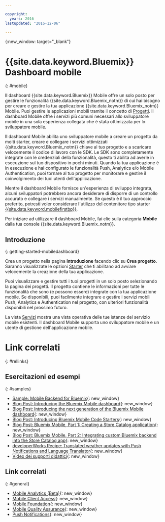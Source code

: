 ```yaml
---

copyright:
  years: 2016
lastupdated: "2016-12-06"

---
```

{:new_window: target="_blank"}

# {{site.data.keyword.Bluemix}} Dashboard mobile
{: #mobile}

Il dashboard {{site.data.keyword.Bluemix}} Mobile offre un solo posto per gestire le funzionalità {{site.data.keyword.Bluemix_notm}} di cui hai bisogno per creare e gestire la tua applicazione {{site.data.keyword.Bluemix_notm}} Mobile. Puoi gestire le applicazioni mobili tramite il concetto di [Progetti](projects.html). Il dashboard Mobile offre i servizi più comuni necessari allo sviluppatore mobile in una sola esperienza collegata che è stata ottimizzata per lo sviluppatore mobile.

Il dashboard Mobile abilita uno sviluppatore mobile a creare un progetto da molti starter, creare e collegare i servizi ottimizzati {{site.data.keyword.Bluemix_notm}} chiave al tuo progetto e a scaricare velocemente il codice di lavoro con le SDK. Le SDK sono completamente integrate con le credenziali della funzionalità, questo ti abilita ad averle in esecuzione sul tuo dispositivo in pochi minuti. Quando la tua applicazione è in esecuzione e hai configurato le funzionalità Push, Analytics e/o Mobile Authentication, puoi tornare al tuo progetto per monitorare e gestire il coinvolgimento dei tuoi utenti dell'applicazione.

Mentre il dashboard Mobile fornisce un'esperienza di sviluppo integrata, alcuni sviluppatori potrebbero ancora desiderare di disporre di un controllo accurato e collegare i servizi manualmente. Se questo è il tuo approccio preferito, potresti voler considerare l'utilizzo del contenitore tipo starter [{{site.data.keyword.mobilefirstbp}}](try_mobile.html).


<!--With {{site.data.keyword.Bluemix}} Mobile services, you can incorporate pre-built, managed, and scalable cloud services into your mobile applications. You can focus on building your mobile apps, instead of the complexities of managing the back-end infrastructure.

The Mobile dashboard provides an integrated experience on {{site.data.keyword.Bluemix_notm}} where you can create mobile projects easily from within the dashboard.
-->


Per iniziare ad utilizzare il dashboard Mobile, fai clic sulla categoria **Mobile** dalla tua console {{site.data.keyword.Bluemix_notm}}.


## Introduzione
{: getting-started-mobiledashboard}

Crea un progetto nella pagina **Introduzione** facendo clic su **Crea progetto**. Saranno visualizzate le opzioni [Starter](starters.html) che ti abilitano ad avviare velocemente la creazione della tua applicazione.

Puoi visualizzare e gestire tutti i tuoi progetti in un solo posto selezionando la pagina dei progetti. Il progetto contiene le informazioni per tutte le funzionalità che sono (e possono essere) integrate con la tua applicazione mobile. Se disponibili, puoi facilmente integrare e gestire i servizi mobili Push, Analytics e Authentication nel progetto, con ulteriori funzionalità disponibili nel prossimo futuro.

La vista [Servizi](services.html) mostra una vista operativa delle tue istanze del servizio mobile esistenti. Il dashboard Mobile supporta uno sviluppatore mobile e un utente di gestione dell'applicazione mobile.


<!--You can also discover the {{site.data.keyword.Bluemix_notm}} Mobile offerings, link to the Mobile documentation and get answers from our {{site.data.keyword.Bluemix_notm}} Mobile services community on Stack Overflow.-->


# Link correlati
{: #rellinks}

## Esercitazioni ed esempi
{: #samples}

* [Sample: Mobile Backend for Bluemix](https://github.com/ibm-bluemix-mobile-services/mobiledashboard-storecatalog-backend){: new_window}
* [Blog Post: Introducing the Bluemix Mobile dashboard](https://developer.ibm.com/bluemix/2016/07/08/new-bluemix-mobile-dashboard/){: new_window}
* [Blog Post: Introducing the next generation of the Bluemix Mobile dashboard](https://www.ibm.com/blogs/bluemix/2016/10/next-gen-bluemix-mobile-dashboard/){: new_window}
* [Blog Post: Introducing Bluemix Mobile Code Starters](https://www.ibm.com/blogs/bluemix/2016/10/rapid-dev-with-mobile-code-starters/){: new_window}
* [Blog Post: Bluemix Mobile, Part 1: Creating a Store Catalog application](https://developer.ibm.com/bluemix/2016/07/13/bluemix-mobile-creating-store-catalog-app-part1/){: new_window}
* [Blog Post: Bluemix Mobile, Part 2: Integrating custom Bluemix backend into the Store Catalog app](https://developer.ibm.com/bluemix/2016/07/14/bluemix-mobile-integrating-custom-backend-part2/){: new_window}
* [developerWorks Recipe: Translated weather updates with Push Notifications and Language Translator](https://developer.ibm.com/recipes/tutorials/receive-weather-updates-in-your-own-language-using-ibm-bluemix-push-notification-service-and-language-translator/){: new_window}
* [Video dei supporti didattici](https://www.youtube.com/channel/UCRW4t4Hzm9gzuiq5naERkCw){: new_window}

## Link correlati
{: #general}

* [Mobile Analytics (Beta)](/docs/services/mobileanalytics/index.html){: new_window}
* [Mobile Client Access](/docs/services/mobileaccess/index.html){: new_window}
* [Mobile Foundation](/docs/services/mobilefoundation/index.html){: new_window}
* [Mobile Quality Assurance](/docs/services/MobileQualityAssurance/index.html){: new_window}
* [Push Notifications](/docs/services/mobilepush/index.html){: new_window}
